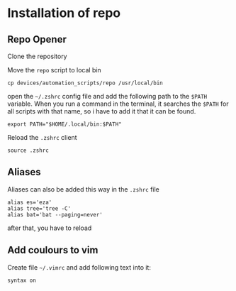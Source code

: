 # Installation of repo

## Repo Opener

Clone the repository

Move the `repo` script to local bin

```shell
cp devices/automation_scripts/repo /usr/local/bin
```

open the `~/.zshrc` config file and add the following path to the `$PATH` variable. When you run a command in the terminal, it searches the `$PATH` for all scripts with that name, so i have to add it that it can be found.

```shell
export PATH="$HOME/.local/bin:$PATH"
```

Reload the `.zshrc` client 

```shell
source .zshrc
```

## Aliases

Aliases can also be added this way in the `.zshrc` file

```shell
alias es='eza'
alias tree='tree -C'
alias bat='bat --paging=never'
```

after that, you have to reload

## Add coulours to vim

Create file `~/.vimrc` and add following text into it:

```shell
syntax on
```
